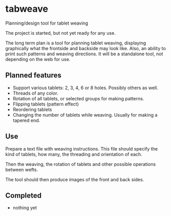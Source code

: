 # tabweave
Planning/design tool for tablet weaving

The project is started, but not yet ready for any use.

The long term plan is a tool for planning tablet weaving, displaying graphically what the frontside and backside may look like. Also, an ability to print such patterns and weaving directions.  It will be a standalone tool, not depending on the web for use.

## Planned features
- Support various tablets: 2, 3, 4, 6 or 8 holes. Possibly others as well.
- Threads of any color.
- Rotation of all tablets, or selected groups for making patterns.
- Flipping tablets (pattern effect)
- Reordering tablets
- Changing the number of tablets while weaving. Usually for making a tapered end.

## Use
Prepare a text file with weaving instructions. This file should specify the kind of tablets, how many, the threading and orientation of each.

Then the weaving, the rotation of tablets and other possible operations between wefts.  

The tool should then produce images of the front and back sides.

## Completed
- nothing yet
